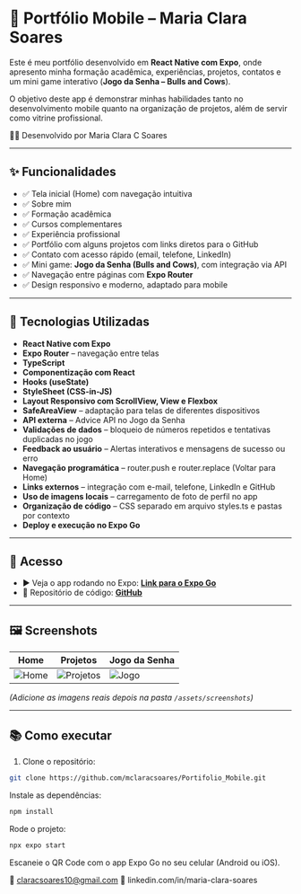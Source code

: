 # 📱 Portfólio Mobile – Maria Clara Soares

Este é meu portfólio desenvolvido em **React Native com Expo**, onde apresento minha formação acadêmica, experiências, projetos, contatos e um mini game interativo (**Jogo da Senha – Bulls and Cows**). 

O objetivo deste app é demonstrar minhas habilidades tanto no desenvolvimento mobile quanto na organização de projetos, além de servir como vitrine profissional.

👩‍💻 Desenvolvido por
Maria Clara C Soares

---

## ✨ Funcionalidades

- ✅ Tela inicial (Home) com navegação intuitiva
- ✅ Sobre mim
- ✅ Formação acadêmica
- ✅ Cursos complementares
- ✅ Experiência profissional
- ✅ Portfólio com alguns projetos com links diretos para o GitHub
- ✅ Contato com acesso rápido (email, telefone, LinkedIn)
- ✅ Mini game: **Jogo da Senha (Bulls and Cows)**, com integração via API
- ✅ Navegação entre páginas com **Expo Router**
- ✅ Design responsivo e moderno, adaptado para mobile

---

## 🚀 Tecnologias Utilizadas

- **React Native com Expo**
- **Expo Router** – navegação entre telas
- **TypeScript**
- **Componentização com React**
- **Hooks (useState)**
- **StyleSheet (CSS-in-JS)**
- **Layout Responsivo com ScrollView, View e Flexbox**
- **SafeAreaView** – adaptação para telas de diferentes dispositivos
- **API externa** – Advice API no Jogo da Senha
- **Validações de dados** – bloqueio de números repetidos e tentativas duplicadas no jogo
- **Feedback ao usuário** – Alertas interativos e mensagens de sucesso ou erro
- **Navegação programática** – router.push e router.replace (Voltar para Home)
- **Links externos** – integração com e-mail, telefone, LinkedIn e GitHub
- **Uso de imagens locais** – carregamento de foto de perfil no app
- **Organização de código** – CSS separado em arquivo styles.ts e pastas por contexto
- **Deploy e execução no Expo Go**

---

## 🔗 Acesso

- ▶️ Veja o app rodando no Expo: [**Link para o Expo Go**](https://expo.dev/)
- 🧠 Repositório de código: [**GitHub**](https://github.com/mclaracsoares/Projeto_Portifolio_Mobile)

---

## 🖼️ Screenshots

| Home | Projetos | Jogo da Senha |
|------|----------|----------------|
| ![Home](./assets/screenshots/home.png) | ![Projetos](./assets/screenshots/projetos.png) | ![Jogo](./assets/screenshots/jogo.png) |

*(Adicione as imagens reais depois na pasta `/assets/screenshots`)*

---

## 📚 Como executar

1. Clone o repositório:

```bash
git clone https://github.com/mclaracsoares/Portifolio_Mobile.git
```

Instale as dependências:
```bash
npm install
```

Rode o projeto:

```bash
npx expo start
```

Escaneie o QR Code com o app Expo Go no seu celular (Android ou iOS).

📧 claracsoares10@gmail.com
🔗 linkedin.com/in/maria-clara-soares

